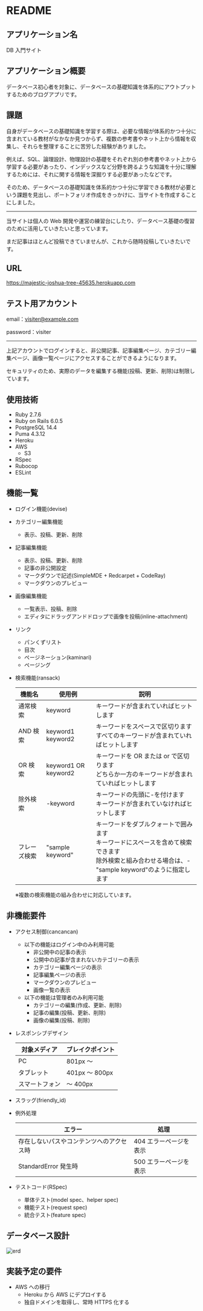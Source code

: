 # README

## アプリケーション名

DB 入門サイト

## アプリケーション概要

データベース初心者を対象に、データベースの基礎知識を体系的にアウトプットするためのブログアプリです。

## 課題

自身がデータベースの基礎知識を学習する際は、必要な情報が体系的かつ十分に含まれている教材がなかなか見つからず、複数の参考書やネット上から情報を収集し、それらを整理することに苦労した経験がありました。

例えば、SQL、論理設計、物理設計の基礎をそれぞれ別の参考書やネット上から学習する必要があったり、インデックスなど分野を跨るような知識を十分に理解するためには、それに関する情報を深掘りする必要があったなどです。

そのため、データベースの基礎知識を体系的かつ十分に学習できる教材が必要という課題を見出し、ポートフォリオ作成をきっかけに、当サイトを作成することにしました。

---

当サイトは個人の Web 開発や運営の練習台にしたり、データベース基礎の復習のために活用していきたいと思っています。

まだ記事はほとんど投稿できていませんが、これから随時投稿していきたいです。

## URL

https://majestic-joshua-tree-45635.herokuapp.com

## テスト用アカウント

email：visiter@example.com

password：visiter

---

上記アカウントでログインすると、非公開記事、記事編集ページ、カテゴリー編集ページ、画像一覧ページにアクセスすることができるようになります。

セキュリティのため、実際のデータを編集する機能(投稿、更新、削除)は制限しています。

## 使用技術

- Ruby 2.7.6
- Ruby on Rails 6.0.5
- PostgreSQL 14.4
- Puma 4.3.12
- Heroku
- AWS
  - S3
- RSpec
- Rubocop
- ESLint

## 機能一覧

- ログイン機能(devise)

- カテゴリー編集機能

  - 表示、投稿、更新、削除

- 記事編集機能

  - 表示、投稿、更新、削除
  - 記事の非公開設定
  - マークダウンで記述(SimpleMDE + Redcarpet + CodeRay)
  - マークダウンのプレビュー

- 画像編集機能

  - 一覧表示、投稿、削除
  - エディタにドラッグアンドドロップで画像を投稿(inline-attachment)

- リンク

  - パンくずリスト
  - 目次
  - ページネーション(kaminari)
  - ページング

- 検索機能(ransack)

  | 機能名       | 使用例               | 説明                                                                                                                                                  |
  | ------------ | -------------------- | ----------------------------------------------------------------------------------------------------------------------------------------------------- |
  | 通常検索     | keyword              | キーワードが含まれていればヒットします                                                                                                                |
  | AND 検索     | keyword1 keyword2    | キーワードをスペースで区切ります<br>すべてのキーワードが含まれていればヒットします                                                                    |
  | OR 検索      | keyword1 OR keyword2 | キーワードを OR または or で区切ります<br>どちらか一方のキーワードが含まれていればヒットします                                                        |
  | 除外検索     | -keyword             | キーワードの先頭に-を付けます<br>キーワードが含まれていなければヒットします                                                                           |
  | フレーズ検索 | "sample keyword"     | キーワードをダブルクォートで囲みます<br>キーワードにスペースを含めて検索できます<br>除外検索と組み合わせる場合は、-"sample keyword"のように指定します |

  ※複数の検索機能の組み合わせに対応しています。

## 非機能要件

- アクセス制御(cancancan)

  - 以下の機能はログイン中のみ利用可能
    - 非公開中の記事の表示
    - 公開中の記事が含まれないカテゴリーの表示
    - カテゴリー編集ページの表示
    - 記事編集ページの表示
    - マークダウンのプレビュー
    - 画像一覧の表示
  - 以下の機能は管理者のみ利用可能
    - カテゴリーの編集(作成、更新、削除)
    - 記事の編集(投稿、更新、削除)
    - 画像の編集(投稿、削除)

- レスポンシブデザイン

  | 対象メディア   | ブレイクポイント |
  | -------------- | ---------------- |
  | PC             | 801px ～         |
  | タブレット     | 401px ～ 800px   |
  | スマートフォン | ～ 400px         |

- スラッグ(friendly_id)

- 例外処理

  | エラー                                   | 処理                   |
  | ---------------------------------------- | ---------------------- |
  | 存在しないパスやコンテンツへのアクセス時 | 404 エラーページを表示 |
  | StandardError 発生時                     | 500 エラーページを表示 |

- テストコード(RSpec)
  - 単体テスト(model spec、helper spec)
  - 機能テスト(request spec)
  - 統合テスト(feature spec)

## データベース設計

![erd](https://user-images.githubusercontent.com/96732339/182565436-eae917a0-cf30-415e-8f59-d5dc424f0f30.svg)

## 実装予定の要件

- AWS への移行
  - Heroku から AWS にデプロイする
  - 独自ドメインを取得し、常時 HTTPS 化する
